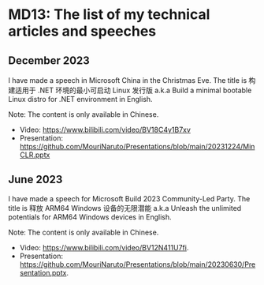 ﻿# MD13: The list of my technical articles and speeches

## December 2023

I have made a speech in Microsoft China in the Christmas Eve. The title is
构建适用于 .NET 环境的最小可启动 Linux 发行版 a.k.a Build a minimal bootable
Linux distro for .NET environment in English.

Note: The content is only available in Chinese.

- Video: https://www.bilibili.com/video/BV18C4y1B7xv
- Presentation: https://github.com/MouriNaruto/Presentations/blob/main/20231224/MinCLR.pptx

## June 2023

I have made a speech for Microsoft Build 2023 Community-Led Party. The title is
释放 ARM64 Windows 设备的无限潜能 a.k.a Unleash the unlimited potentials for
ARM64 Windows devices in English.

Note: The content is only available in Chinese.

- Video: https://www.bilibili.com/video/BV12N411U7fi.
- Presentation: https://github.com/MouriNaruto/Presentations/blob/main/20230630/Presentation.pptx.
